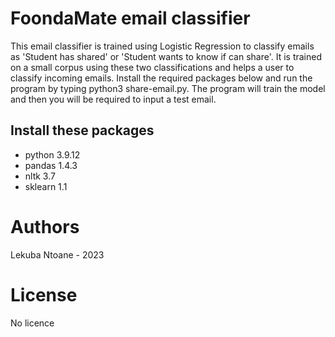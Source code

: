# FoondaMate email classifier
This email classifier is trained using Logistic Regression to classify emails as 'Student has shared' or 
'Student wants to know if can share'. It is trained on a small corpus using these two classifications and helps a user to classify
incoming emails. 
Install the required packages below and run the program by typing python3 share-email.py. The program will train the model and then you
will be required to input a test email.

## Install these packages
- python 3.9.12
- pandas 1.4.3
- nltk 3.7
- sklearn 1.1

# Authors
Lekuba Ntoane - 2023

# License
No licence